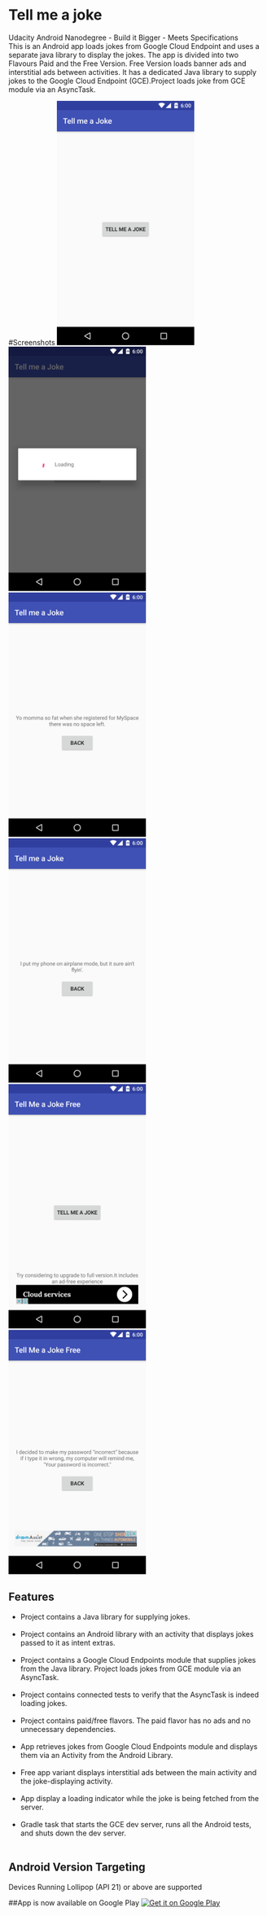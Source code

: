 # Tell me a joke
Udacity Android Nanodegree - Build it Bigger - Meets Specifications <br>
This is an Android app loads jokes from Google Cloud Endpoint and uses a separate java library to display the jokes. The app is divided into two Flavours Paid and the Free Version. Free Version loads banner ads and interstitial ads between activities. It has a dedicated Java library to supply jokes to the Google Cloud Endpoint (GCE).Project loads joke from GCE module via an AsyncTask.

#Screenshots
<img src="https://raw.githubusercontent.com/aashishvanand/Jokes/master/Screenshots/Screenshot_20160905-123906.png" height=480 width =270/>
<img src="https://raw.githubusercontent.com/aashishvanand/Jokes/master/Screenshots/Screenshot_20160905-123909.png" height=480 width =270/>
<img src="https://raw.githubusercontent.com/aashishvanand/Jokes/master/Screenshots/Screenshot_20160905-123914.png" height=480 width =270/>
<img src="https://raw.githubusercontent.com/aashishvanand/Jokes/master/Screenshots/Screenshot_20160905-123921.png" height=480 width =270/>
<img src="https://raw.githubusercontent.com/aashishvanand/Jokes/master/Screenshots/Screenshot_20160905-140200.png" height=480 width =270/>
<img src="https://raw.githubusercontent.com/aashishvanand/Jokes/master/Screenshots/Screenshot_20160905-140147.png" height=480 width =270/>

## Features
<ul style="list-style-type:disc">
<li>Project contains a Java library for supplying jokes.</li><br>
<li>Project contains an Android library with an activity that displays jokes passed to it as intent extras.</li><br>
<li>Project contains a Google Cloud Endpoints module that supplies jokes from the Java library. Project loads jokes from GCE module via an AsyncTask.</li><br>
<li>Project contains connected tests to verify that the AsyncTask is indeed loading jokes.</li><br>
<li>Project contains paid/free flavors. The paid flavor has no ads and no unnecessary dependencies.</li><br>
<li>App retrieves jokes from Google Cloud Endpoints module and displays them via an Activity from the Android Library.</li><br>
<li>Free app variant displays interstitial ads between the main activity and the joke-displaying activity.</li><br>
<li>App display a loading indicator while the joke is being fetched from the server.</li><br>
<li>Gradle task that starts the GCE dev server, runs all the Android tests, and shuts down the dev server.</li><br>
</ul>

## Android Version Targeting
Devices Running Lollipop (API 21) or above are supported

##App is now available on Google Play
<a href='https://play.google.com/store/apps/details?id=com.aashish.flick&utm_source=global_co&utm_medium=prtnr&utm_content=Mar2515&utm_campaign=PartBadge&pcampaignid=MKT-Other-global-all-co-prtnr-py-PartBadge-Mar2515-1'><img alt='Get it on Google Play' src='https://play.google.com/intl/en_us/badges/images/generic/en_badge_web_generic.png'/></a>
